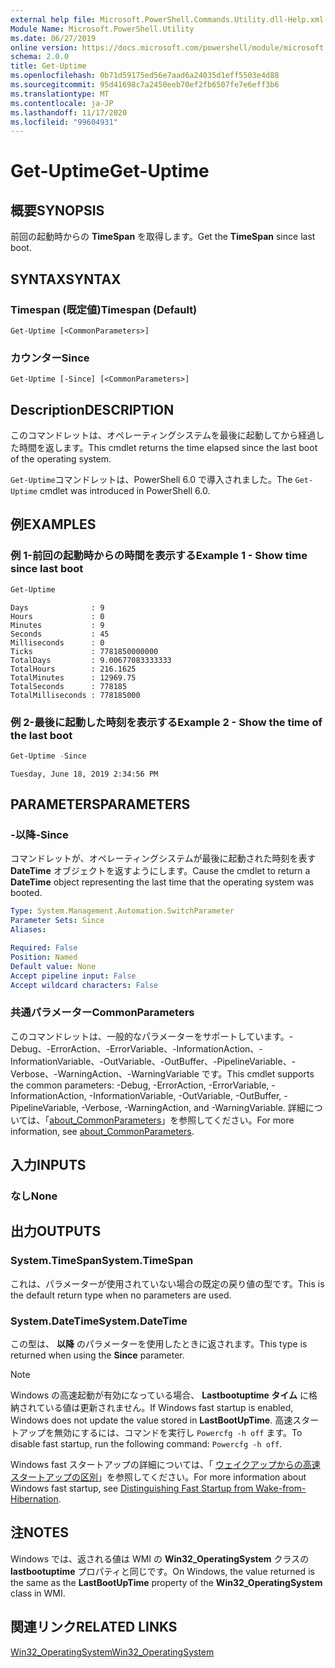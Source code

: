```yaml
---
external help file: Microsoft.PowerShell.Commands.Utility.dll-Help.xml
Module Name: Microsoft.PowerShell.Utility
ms.date: 06/27/2019
online version: https://docs.microsoft.com/powershell/module/microsoft.powershell.utility/get-uptime?view=powershell-7.2&WT.mc_id=ps-gethelp
schema: 2.0.0
title: Get-Uptime
ms.openlocfilehash: 0b71d59175ed56e7aad6a24035d1eff5503e4d88
ms.sourcegitcommit: 95d41698c7a2450eeb70ef2fb6507fe7e6eff3b6
ms.translationtype: MT
ms.contentlocale: ja-JP
ms.lasthandoff: 11/17/2020
ms.locfileid: "99604931"
---
```

# <span data-ttu-id="1f53a-102">Get-Uptime</span><span class="sxs-lookup"><span data-stu-id="1f53a-102">Get-Uptime</span></span>

## <span data-ttu-id="1f53a-103">概要</span><span class="sxs-lookup"><span data-stu-id="1f53a-103">SYNOPSIS</span></span>
<span data-ttu-id="1f53a-104">前回の起動時からの **TimeSpan** を取得します。</span><span class="sxs-lookup"><span data-stu-id="1f53a-104">Get the **TimeSpan** since last boot.</span></span>

## <span data-ttu-id="1f53a-105">SYNTAX</span><span class="sxs-lookup"><span data-stu-id="1f53a-105">SYNTAX</span></span>

### <span data-ttu-id="1f53a-106">Timespan (既定値)</span><span class="sxs-lookup"><span data-stu-id="1f53a-106">Timespan (Default)</span></span>

```
Get-Uptime [<CommonParameters>]
```

### <span data-ttu-id="1f53a-107">カウンター</span><span class="sxs-lookup"><span data-stu-id="1f53a-107">Since</span></span>

```
Get-Uptime [-Since] [<CommonParameters>]
```

## <span data-ttu-id="1f53a-108">Description</span><span class="sxs-lookup"><span data-stu-id="1f53a-108">DESCRIPTION</span></span>

<span data-ttu-id="1f53a-109">このコマンドレットは、オペレーティングシステムを最後に起動してから経過した時間を返します。</span><span class="sxs-lookup"><span data-stu-id="1f53a-109">This cmdlet returns the time elapsed since the last boot of the operating system.</span></span>

<span data-ttu-id="1f53a-110">`Get-Uptime`コマンドレットは、PowerShell 6.0 で導入されました。</span><span class="sxs-lookup"><span data-stu-id="1f53a-110">The `Get-Uptime` cmdlet was introduced in PowerShell 6.0.</span></span>

## <span data-ttu-id="1f53a-111">例</span><span class="sxs-lookup"><span data-stu-id="1f53a-111">EXAMPLES</span></span>

### <span data-ttu-id="1f53a-112">例 1-前回の起動時からの時間を表示する</span><span class="sxs-lookup"><span data-stu-id="1f53a-112">Example 1 - Show time since last boot</span></span>

```powershell
Get-Uptime
```

```Output
Days              : 9
Hours             : 0
Minutes           : 9
Seconds           : 45
Milliseconds      : 0
Ticks             : 7781850000000
TotalDays         : 9.00677083333333
TotalHours        : 216.1625
TotalMinutes      : 12969.75
TotalSeconds      : 778185
TotalMilliseconds : 778185000
```

### <span data-ttu-id="1f53a-113">例 2-最後に起動した時刻を表示する</span><span class="sxs-lookup"><span data-stu-id="1f53a-113">Example 2 - Show the time of the last boot</span></span>

```powershell
Get-Uptime -Since
```

```Output
Tuesday, June 18, 2019 2:34:56 PM
```

## <span data-ttu-id="1f53a-114">PARAMETERS</span><span class="sxs-lookup"><span data-stu-id="1f53a-114">PARAMETERS</span></span>

### <span data-ttu-id="1f53a-115">-以降</span><span class="sxs-lookup"><span data-stu-id="1f53a-115">-Since</span></span>

<span data-ttu-id="1f53a-116">コマンドレットが、オペレーティングシステムが最後に起動された時刻を表す **DateTime** オブジェクトを返すようにします。</span><span class="sxs-lookup"><span data-stu-id="1f53a-116">Cause the cmdlet to return a **DateTime** object representing the last time that the operating system was booted.</span></span>

```yaml
Type: System.Management.Automation.SwitchParameter
Parameter Sets: Since
Aliases:

Required: False
Position: Named
Default value: None
Accept pipeline input: False
Accept wildcard characters: False
```

### <span data-ttu-id="1f53a-117">共通パラメーター</span><span class="sxs-lookup"><span data-stu-id="1f53a-117">CommonParameters</span></span>

<span data-ttu-id="1f53a-118">このコマンドレットは、一般的なパラメーターをサポートしています。-Debug、-ErrorAction、-ErrorVariable、-InformationAction、-InformationVariable、-OutVariable、-OutBuffer、-PipelineVariable、-Verbose、-WarningAction、-WarningVariable です。</span><span class="sxs-lookup"><span data-stu-id="1f53a-118">This cmdlet supports the common parameters: -Debug, -ErrorAction, -ErrorVariable, -InformationAction, -InformationVariable, -OutVariable, -OutBuffer, -PipelineVariable, -Verbose, -WarningAction, and -WarningVariable.</span></span> <span data-ttu-id="1f53a-119">詳細については、「[about_CommonParameters](https://go.microsoft.com/fwlink/?LinkID=113216)」を参照してください。</span><span class="sxs-lookup"><span data-stu-id="1f53a-119">For more information, see [about_CommonParameters](https://go.microsoft.com/fwlink/?LinkID=113216).</span></span>

## <span data-ttu-id="1f53a-120">入力</span><span class="sxs-lookup"><span data-stu-id="1f53a-120">INPUTS</span></span>

### <span data-ttu-id="1f53a-121">なし</span><span class="sxs-lookup"><span data-stu-id="1f53a-121">None</span></span>

## <span data-ttu-id="1f53a-122">出力</span><span class="sxs-lookup"><span data-stu-id="1f53a-122">OUTPUTS</span></span>

### <span data-ttu-id="1f53a-123">System.TimeSpan</span><span class="sxs-lookup"><span data-stu-id="1f53a-123">System.TimeSpan</span></span>

<span data-ttu-id="1f53a-124">これは、パラメーターが使用されていない場合の既定の戻り値の型です。</span><span class="sxs-lookup"><span data-stu-id="1f53a-124">This is the default return type when no parameters are used.</span></span>

### <span data-ttu-id="1f53a-125">System.DateTime</span><span class="sxs-lookup"><span data-stu-id="1f53a-125">System.DateTime</span></span>

<span data-ttu-id="1f53a-126">この型は、 **以降** のパラメーターを使用したときに返されます。</span><span class="sxs-lookup"><span data-stu-id="1f53a-126">This type is returned when using the **Since** parameter.</span></span>

> [!NOTE]
> <span data-ttu-id="1f53a-127">Windows の高速起動が有効になっている場合、 **Lastbootuptime タイム** に格納されている値は更新されません。</span><span class="sxs-lookup"><span data-stu-id="1f53a-127">If Windows fast startup is enabled, Windows does not update the value stored in **LastBootUpTime**.</span></span> <span data-ttu-id="1f53a-128">高速スタートアップを無効にするには、コマンドを実行し `Powercfg -h off` ます。</span><span class="sxs-lookup"><span data-stu-id="1f53a-128">To disable fast startup, run the following command: `Powercfg -h off`.</span></span>
>
> <span data-ttu-id="1f53a-129">Windows fast スタートアップの詳細については、「 [ウェイクアップからの高速スタートアップの区別](/windows-hardware/drivers/kernel/distinguishing-fast-startup-from-wake-from-hibernation)」を参照してください。</span><span class="sxs-lookup"><span data-stu-id="1f53a-129">For more information about Windows fast startup, see [Distinguishing Fast Startup from Wake-from-Hibernation](/windows-hardware/drivers/kernel/distinguishing-fast-startup-from-wake-from-hibernation).</span></span>

## <span data-ttu-id="1f53a-130">注</span><span class="sxs-lookup"><span data-stu-id="1f53a-130">NOTES</span></span>

<span data-ttu-id="1f53a-131">Windows では、返される値は WMI の **Win32_OperatingSystem** クラスの **lastbootuptime** プロパティと同じです。</span><span class="sxs-lookup"><span data-stu-id="1f53a-131">On Windows, the value returned is the same as the **LastBootUpTime** property of the **Win32_OperatingSystem** class in WMI.</span></span>

## <span data-ttu-id="1f53a-132">関連リンク</span><span class="sxs-lookup"><span data-stu-id="1f53a-132">RELATED LINKS</span></span>

[<span data-ttu-id="1f53a-133">Win32_OperatingSystem</span><span class="sxs-lookup"><span data-stu-id="1f53a-133">Win32_OperatingSystem</span></span>](/windows/win32/cimwin32prov/win32-operatingsystem#properties)

